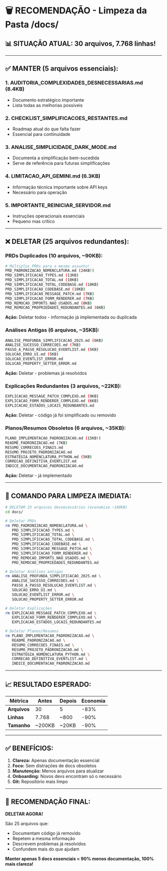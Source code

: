 # 🗑️ RECOMENDAÇÃO - Limpeza da Pasta /docs/

## 📊 **SITUAÇÃO ATUAL: 30 arquivos, 7.768 linhas!**

---

## ✅ **MANTER (5 arquivos essenciais):**

### 1. **AUDITORIA_COMPLEXIDADES_DESNECESSARIAS.md** (8.4KB)
- Documento estratégico importante
- Lista todas as melhorias possíveis

### 2. **CHECKLIST_SIMPLIFICACOES_RESTANTES.md** 
- Roadmap atual do que falta fazer
- Essencial para continuidade

### 3. **ANALISE_SIMPLICIDADE_DARK_MODE.md**
- Documenta a simplificação bem-sucedida
- Serve de referência para futuras simplificações

### 4. **LIMITACAO_API_GEMINI.md** (6.3KB)
- Informação técnica importante sobre API keys
- Necessário para operação

### 5. **IMPORTANTE_REINICIAR_SERVIDOR.md**
- Instruções operacionais essenciais
- Pequeno mas crítico

---

## ❌ **DELETAR (25 arquivos redundantes):**

### **PRDs Duplicados (10 arquivos, ~90KB):**
```bash
# Múltiplos PRDs para o mesmo assunto!
PRD_PADRONIZACAO_NOMENCLATURA.md (24KB!)
PRD_SIMPLIFICACAO_TYPES.md (13KB)
PRD_SIMPLIFICACAO_TOTAL.md (10KB)
PRD_SIMPLIFICACAO_TOTAL_CODEBASE.md (10KB)
PRD_SIMPLIFICACAO_CODEBASE.md (10KB)
PRD_SIMPLIFICACAO_MESSAGE_PATCH.md (7KB)
PRD_SIMPLIFICACAO_FORM_RENDERER.md (7KB)
PRD_REMOCAO_IMPORTS_NAO_USADOS.md (8KB)
PRD_REMOCAO_PROPRIEDADES_REDUNDANTES.md (6KB)
```
**Ação:** Deletar todos - informação já implementada ou duplicada

### **Análises Antigas (6 arquivos, ~35KB):**
```bash
ANALISE_PROFUNDA_SIMPLIFICACAO_2025.md (6KB)
ANALISE_SUCESSO_CORRECOES.md (7KB)
PASSO_A_PASSO_RESOLUCAO_EVENTLIST.md (5KB)
SOLUCAO_ERRO_UI.md (5KB)
SOLUCAO_EVENTLIST_ERROR.md
SOLUCAO_PROPERTY_SETTER_ERROR.md
```
**Ação:** Deletar - problemas já resolvidos

### **Explicações Redundantes (3 arquivos, ~22KB):**
```bash
EXPLICACAO_MESSAGE_PATCH_COMPLEXO.md (9KB)
EXPLICACAO_FORM_RENDERER_COMPLEXO.md (6KB)
EXPLICACAO_ESTADOS_LOCAIS_REDUNDANTES.md
```
**Ação:** Deletar - código já foi simplificado ou removido

### **Planos/Resumos Obsoletos (6 arquivos, ~35KB):**
```bash
PLANO_IMPLEMENTACAO_PADRONIZACAO.md (15KB!)
README_PADRONIZACAO.md (7KB)
RESUMO_CORRECOES_FINAIS.md
RESUMO_PROJETO_PADRONIZACAO.md
ESTRATEGIA_NOMENCLATURA_PYTHON.md (5KB)
CORRECAO_DEFINITIVA_EVENTLIST.md
INDICE_DOCUMENTACAO_PADRONIZACAO.md
```
**Ação:** Deletar - já implementado

---

## 🚀 **COMANDO PARA LIMPEZA IMEDIATA:**

```bash
# DELETAR 25 arquivos desnecessários (economiza ~180KB)
cd docs/

# Deletar PRDs
rm PRD_PADRONIZACAO_NOMENCLATURA.md \
   PRD_SIMPLIFICACAO_TYPES.md \
   PRD_SIMPLIFICACAO_TOTAL.md \
   PRD_SIMPLIFICACAO_TOTAL_CODEBASE.md \
   PRD_SIMPLIFICACAO_CODEBASE.md \
   PRD_SIMPLIFICACAO_MESSAGE_PATCH.md \
   PRD_SIMPLIFICACAO_FORM_RENDERER.md \
   PRD_REMOCAO_IMPORTS_NAO_USADOS.md \
   PRD_REMOCAO_PROPRIEDADES_REDUNDANTES.md

# Deletar Análises antigas
rm ANALISE_PROFUNDA_SIMPLIFICACAO_2025.md \
   ANALISE_SUCESSO_CORRECOES.md \
   PASSO_A_PASSO_RESOLUCAO_EVENTLIST.md \
   SOLUCAO_ERRO_UI.md \
   SOLUCAO_EVENTLIST_ERROR.md \
   SOLUCAO_PROPERTY_SETTER_ERROR.md

# Deletar Explicações
rm EXPLICACAO_MESSAGE_PATCH_COMPLEXO.md \
   EXPLICACAO_FORM_RENDERER_COMPLEXO.md \
   EXPLICACAO_ESTADOS_LOCAIS_REDUNDANTES.md

# Deletar Planos/Resumos
rm PLANO_IMPLEMENTACAO_PADRONIZACAO.md \
   README_PADRONIZACAO.md \
   RESUMO_CORRECOES_FINAIS.md \
   RESUMO_PROJETO_PADRONIZACAO.md \
   ESTRATEGIA_NOMENCLATURA_PYTHON.md \
   CORRECAO_DEFINITIVA_EVENTLIST.md \
   INDICE_DOCUMENTACAO_PADRONIZACAO.md
```

---

## 📈 **RESULTADO ESPERADO:**

| Métrica | Antes | Depois | Economia |
|---------|-------|--------|----------|
| **Arquivos** | 30 | 5 | -83% |
| **Linhas** | 7.768 | ~800 | -90% |
| **Tamanho** | ~200KB | ~20KB | -90% |

---

## ✅ **BENEFÍCIOS:**

1. **Clareza:** Apenas documentação essencial
2. **Foco:** Sem distrações de docs obsoletos
3. **Manutenção:** Menos arquivos para atualizar
4. **Onboarding:** Novos devs encontram só o necessário
5. **Git:** Repositório mais limpo

---

## 🎯 **RECOMENDAÇÃO FINAL:**

**DELETAR AGORA!** 

São 25 arquivos que:
- Documentam código já removido
- Repetem a mesma informação
- Descrevem problemas já resolvidos
- Confundem mais do que ajudam

**Manter apenas 5 docs essenciais = 90% menos documentação, 100% mais clareza!**